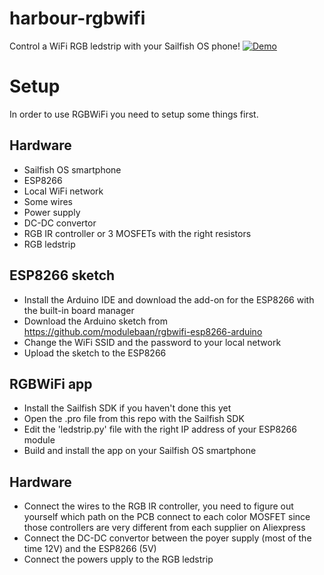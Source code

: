 # harbour-rgbwifi
Control a WiFi RGB ledstrip with your Sailfish OS phone!
[![Demo](https://img.youtube.com/vi/CUqqFN2gjLo/0.jpg)](https://www.youtube.com/watch?v=CUqqFN2gjLo)

# Setup
In order to use RGBWiFi you need to setup some things first.

## Hardware
* Sailfish OS smartphone 
* ESP8266
* Local WiFi network
* Some wires
* Power supply
* DC-DC convertor
* RGB IR controller or 3 MOSFETs with the right resistors
* RGB ledstrip

## ESP8266 sketch
* Install the Arduino IDE and download the add-on for the ESP8266 with the built-in board manager
* Download the Arduino sketch from https://github.com/modulebaan/rgbwifi-esp8266-arduino
* Change the WiFi SSID and the password to your local network
* Upload the sketch to the ESP8266

## RGBWiFi app
* Install the Sailfish SDK if you haven't done this yet
* Open the .pro file from this repo with the Sailfish SDK
* Edit the 'ledstrip.py' file with the right IP address of your ESP8266 module
* Build and install the app on your Sailfish OS smartphone

## Hardware
* Connect the wires to the RGB IR controller, you need to figure out yourself which path on the PCB connect to each color MOSFET since those controllers are very different from each supplier on Aliexpress
* Connect the DC-DC convertor between the poyer supply (most of the time 12V) and the ESP8266 (5V)
* Connect the powers upply to the RGB ledstrip
